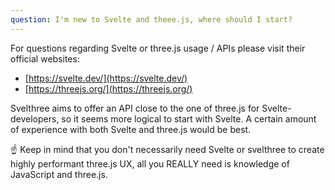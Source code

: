 ```yaml
---
question: I'm new to Svelte and theee.js, where should I start?
---
```


For questions regarding Svelte or three.js usage / APIs please visit their official websites:

- [https://svelte.dev/](https://svelte.dev/)
- [https://threejs.org/](https://threejs.org/)

Svelthree aims to offer an API close to the one of three.js for Svelte-developers, so it seems more logical to start with Svelte. A certain amount of experience with both Svelte and three.js would be best.

☝️ Keep in mind that you don't necessarily need Svelte or svelthree to create highly performant three.js UX, all you REALLY need is knowledge of JavaScript and three.js.